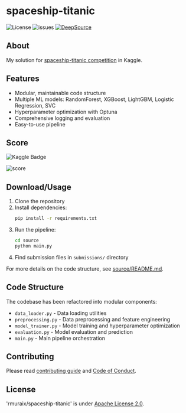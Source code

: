 # spaceship-titanic
![License](https://img.shields.io/github/license/rmuraix/spaceship-titanic)
![issues](https://img.shields.io/github/issues/rmuraix/spaceship-titanic)
[![DeepSource](https://deepsource.io/gh/rmuraix/spaceship-titanic.svg/?label=active+issues&show_trend=true&token=FMZNa7VRDrQ21QysKY44wMmw)](https://deepsource.io/gh/rmuraix/spaceship-titanic/?ref=repository-badge)  
## About
My solution for [spaceship-titanic competition](https://www.kaggle.com/competitions/spaceship-titanic/) in Kaggle.
## Features
- Modular, maintainable code structure
- Multiple ML models: RandomForest, XGBoost, LightGBM, Logistic Regression, SVC
- Hyperparameter optimization with Optuna
- Comprehensive logging and evaluation
- Easy-to-use pipeline
## Score
![Kaggle Badge](https://img.shields.io/badge/Score:0.80804-20BEFF?style=for-the-badge&logo=Kaggle&logoColor=white)  

![score](https://user-images.githubusercontent.com/35632215/187970779-96661d09-1618-44af-838a-ac9e239a39ac.png)
## Download/Usage
1. Clone the repository
2. Install dependencies:
   ```bash
   pip install -r requirements.txt
   ```
3. Run the pipeline:
   ```bash
   cd source
   python main.py
   ```
4. Find submission files in `submissions/` directory

For more details on the code structure, see [source/README.md](source/README.md).

## Code Structure
The codebase has been refactored into modular components:
- `data_loader.py` - Data loading utilities
- `preprocessing.py` - Data preprocessing and feature engineering
- `model_trainer.py` - Model training and hyperparameter optimization
- `evaluation.py` - Model evaluation and prediction
- `main.py` - Main pipeline orchestration

## Contributing  
Please read [contributing guide](.github/CONTRIBUTING.md) and [Code of Conduct](https://github.com/rmuraix/.github/blob/main/.github/CODE_OF_CONDUCT.md).   
## License
'rmuraix/spaceship-titanic' is under [Apache License 2.0](/LICENSE).
